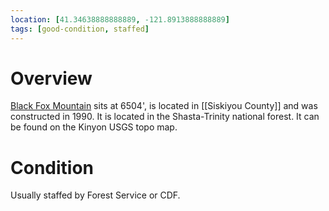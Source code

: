 ```yaml
---
location: [41.34638888888889, -121.8913888888889]
tags: [good-condition, staffed]
---
```


# Overview

[Black Fox Mountain](http://www.peakbagging.com/CALookoutPhotos/BlackFoxMtn.html) sits at 6504', is located in [[Siskiyou County]] and was constructed in 1990. It is located in the Shasta-Trinity national forest. It can be found on the Kinyon USGS topo map.

# Condition

Usually staffed by Forest Service or CDF.